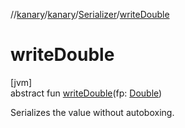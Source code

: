//[kanary](../../../index.md)/[kanary](../index.md)/[Serializer](index.md)/[writeDouble](write-double.md)

# writeDouble

[jvm]\
abstract fun [writeDouble](write-double.md)(fp: [Double](https://kotlinlang.org/api/latest/jvm/stdlib/kotlin/-double/index.html))

Serializes the value without autoboxing.

